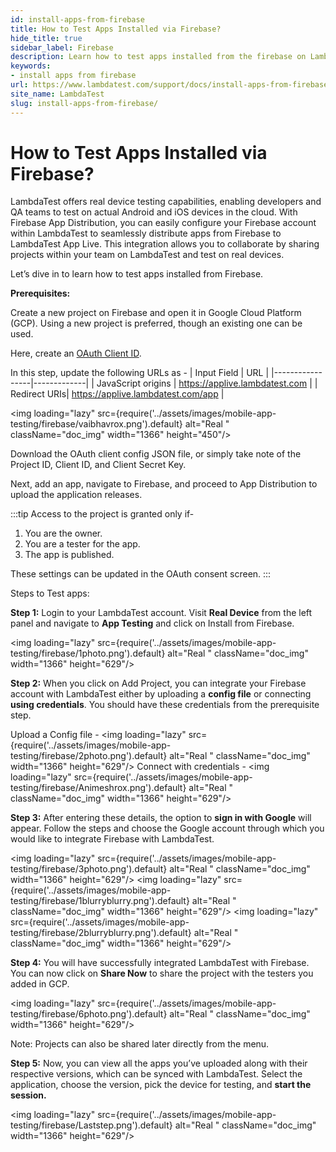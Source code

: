```yaml
---
id: install-apps-from-firebase
title: How to Test Apps Installed via Firebase?
hide_title: true
sidebar_label: Firebase
description: Learn how to test apps installed from the firebase on LambdaTest for optimal performance on real iOS devices.
keywords:
- install apps from firebase
url: https://www.lambdatest.com/support/docs/install-apps-from-firebase/
site_name: LambdaTest
slug: install-apps-from-firebase/
---
```


<script type="application/ld+json"
      dangerouslySetInnerHTML={{ __html: JSON.stringify({
       "@context": "https://schema.org",
        "@type": "BreadcrumbList",
        "itemListElement": [{
          "@type": "ListItem",
          "position": 1,
          "name": "LambdaTest",
          "item": "https://www.lambdatest.com"
        },{
          "@type": "ListItem",
          "position": 2,
          "name": "Support",
          "item": "https://www.lambdatest.com/support/docs/"
        },{
          "@type": "ListItem",
          "position": 3,
          "name": "How to Test Apps Installed via App Center?",
          "item": "https://www.lambdatest.com/support/docs/install-apps-from-firebase/"
        }]
      })
    }}
></script>
# How to Test Apps Installed via Firebase?
LambdaTest offers real device testing capabilities, enabling developers and QA teams to test on actual Android and iOS devices in the cloud. With Firebase App Distribution, you can easily configure your Firebase account within LambdaTest to seamlessly distribute apps from Firebase to LambdaTest App Live. This integration allows you to collaborate by sharing projects within your team on LambdaTest and test on real devices.

Let’s dive in to learn how to test apps installed from Firebase.

**Prerequisites:**

Create a new project on Firebase and open it in Google Cloud Platform (GCP). Using a new project is preferred, though an existing one can be used. 

Here, create an [OAuth Client ID](https://developers.google.com/identity/protocols/oauth2). 

In this step, update the following URLs as - 
| Input Field | URL |
|-----------------|-------------|
| JavaScript origins | https://applive.lambdatest.com |
| Redirect URIs| https://applive.lambdatest.com/app |

<img loading="lazy" src={require('../assets/images/mobile-app-testing/firebase/vaibhavrox.png').default} alt="Real "  className="doc_img" width="1366" height="450"/>


Download the OAuth client config JSON file, or simply take note of the Project ID, Client ID, and Client Secret Key.

Next, add an app, navigate to Firebase, and proceed to App Distribution to upload the application releases.


:::tip
Access to the project is granted only if- 
1. You are the owner.
2. You are a tester for the app.
3. The app is published.

These settings can be updated in the OAuth consent screen.
:::

Steps to Test apps:

**Step 1:** 
Login to your LambdaTest account. Visit **Real Device** from the left panel and navigate to **App Testing** and click on Install from Firebase.

<img loading="lazy" src={require('../assets/images/mobile-app-testing/firebase/1photo.png').default} alt="Real "  className="doc_img" width="1366" height="629"/>

**Step 2:**
When you click on Add Project, you can integrate your Firebase account with LambdaTest either by uploading a **config file** or connecting **using credentials**. You should have these credentials from the prerequisite step.

Upload a Config file - 
<img loading="lazy" src={require('../assets/images/mobile-app-testing/firebase/2photo.png').default} alt="Real "  className="doc_img" width="1366" height="629"/>
Connect with credentials - 
<img loading="lazy" src={require('../assets/images/mobile-app-testing/firebase/Animeshrox.png').default} alt="Real "  className="doc_img" width="1366" height="629"/>

**Step 3:**
After entering these details, the option to **sign in with Google** will appear. Follow the steps and choose the Google account through which you would like to integrate Firebase with LambdaTest.

<img loading="lazy" src={require('../assets/images/mobile-app-testing/firebase/3photo.png').default} alt="Real "  className="doc_img" width="1366" height="629"/>
<img loading="lazy" src={require('../assets/images/mobile-app-testing/firebase/1blurryblurry.png').default} alt="Real "  className="doc_img" width="1366" height="629"/>
<img loading="lazy" src={require('../assets/images/mobile-app-testing/firebase/2blurryblurry.png').default} alt="Real "  className="doc_img" width="1366" height="629"/>

**Step 4:**
You will have successfully integrated LambdaTest with Firebase. You can now click on **Share Now** to share the project with the testers you added in GCP.

<img loading="lazy" src={require('../assets/images/mobile-app-testing/firebase/6photo.png').default} alt="Real "  className="doc_img" width="1366" height="629"/>

Note: Projects can also be shared later directly from the menu.  

**Step 5:**
Now, you can view all the apps you’ve uploaded along with their respective versions, which can be synced with LambdaTest. Select the application, choose the version, pick the device for testing, and **start the session.**

<img loading="lazy" src={require('../assets/images/mobile-app-testing/firebase/Laststep.png').default} alt="Real "  className="doc_img" width="1366" height="629"/>
